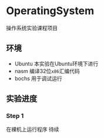 # OperatingSystem
操作系统实验课程项目
## 环境
- Ubuntu
本实验在Ubuntu环境下进行
- nasm
编译32位`x86`汇编代码
- bochs
用于调试运行
## 实验进度
### Step 1
在裸机上运行程序
待续